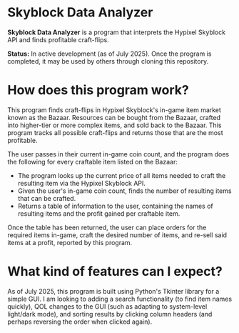 # Skyblock Data Analyzer

**Skyblock Data Analyzer** is a program that interprets the Hypixel Skyblock API and finds profitable craft-flips.

**Status:** In active development (as of July 2025). Once the program is completed, it may be used by others through cloning this repository.

# How does this program work?

This program finds craft-flips in Hypixel Skyblock's in-game item market known as the Bazaar. Resources can be bought from the Bazaar, crafted into higher-tier or more complex items, and sold back to the Bazaar. This program tracks all possible craft-flips and returns those that are the most profitable.

The user passes in their current in-game coin count, and the program does the following for every craftable item listed on the Bazaar:

- The program looks up the current price of all items needed to craft the resulting item via the Hypixel Skyblock API.
- Given the user's in-game coin count, finds the number of resulting items that can be crafted.
- Returns a table of information to the user, containing the names of resulting items and the profit gained per craftable item.

Once the table has been returned, the user can place orders for the required items in-game, craft the desired number of items, and re-sell said items at a profit, reported by this program.

# What kind of features can I expect?

As of July 2025, this program is built using Python's Tkinter library for a simple GUI. I am looking to adding a search functionality (to find item names quickly), QOL changes to the GUI (such as adapting to system-level light/dark mode), and sorting results by clicking column headers (and perhaps reversing the order when clicked again).